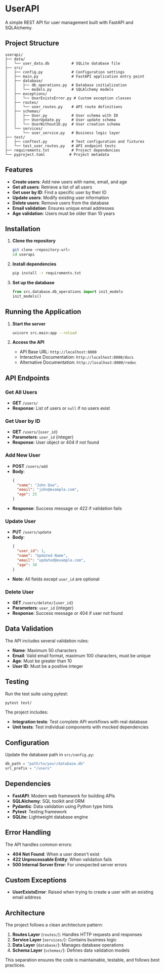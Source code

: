# UserAPI

A simple REST API for user management built with FastAPI and SQLAlchemy.

## Project Structure

```
userapi/
├── data/
│   └── user_data.db          # SQLite database file
├── src/
│   ├── config.py             # Configuration settings
│   ├── main.py               # FastAPI application entry point
│   ├── database/
│   │   ├── db_operations.py  # Database initialization
│   │   └── models.py         # SQLAlchemy models
│   ├── exceptions/
│   │   └── UserExistsError.py # Custom exception classes
│   ├── routes/
│   │   └── user_routes.py    # API route definitions
│   ├── schemas/
│   │   ├── User.py           # User schema with ID
│   │   ├── UserUpdate.py     # User update schema
│   │   └── UserWithoutID.py  # User creation schema
│   └── services/
│       └── user_service.py   # Business logic layer
├── test/
│   ├── conftest.py           # Test configuration and fixtures
│   └── test_user_routes.py   # API endpoint tests
├── requirements.txt          # Project dependencies
└── pyproject.toml           # Project metadata
```

## Features

- **Create users**: Add new users with name, email, and age
- **Get all users**: Retrieve a list of all users
- **Get user by ID**: Find a specific user by their ID
- **Update users**: Modify existing user information
- **Delete users**: Remove users from the database
- **Email validation**: Ensures unique email addresses
- **Age validation**: Users must be older than 10 years

## Installation

1. **Clone the repository**
   ```bash
   git clone <repository-url>
   cd userapi
   ```

2. **Install dependencies**
   ```bash
   pip install -r requirements.txt
   ```

3. **Set up the database**
   ```python
   from src.database.db_operations import init_models
   init_models()
   ```

## Running the Application

1. **Start the server**
   ```bash
   uvicorn src.main:app --reload
   ```

2. **Access the API**
   - API Base URL: `http://localhost:8000`
   - Interactive Documentation: `http://localhost:8000/docs`
   - Alternative Documentation: `http://localhost:8000/redoc`

## API Endpoints

### Get All Users
- **GET** `/users/`
- **Response**: List of users or `null` if no users exist

### Get User by ID
- **GET** `/users/{user_id}`
- **Parameters**: `user_id` (integer)
- **Response**: User object or 404 if not found

### Add New User
- **POST** `/users/add`
- **Body**:
  ```json
  {
    "name": "John Doe",
    "email": "john@example.com",
    "age": 25
  }
  ```
- **Response**: Success message or 422 if validation fails

### Update User
- **PUT** `/users/update`
- **Body**:
  ```json
  {
    "user_id": 1,
    "name": "Updated Name",
    "email": "updated@example.com",
    "age": 30
  }
  ```
- **Note**: All fields except `user_id` are optional

### Delete User
- **GET** `/users/delete/{user_id}`
- **Parameters**: `user_id` (integer)
- **Response**: Success message or 404 if user not found

## Data Validation

The API includes several validation rules:

- **Name**: Maximum 50 characters
- **Email**: Valid email format, maximum 100 characters, must be unique
- **Age**: Must be greater than 10
- **User ID**: Must be a positive integer

## Testing

Run the test suite using pytest:

```bash
pytest test/
```

The project includes:
- **Integration tests**: Test complete API workflows with real database
- **Unit tests**: Test individual components with mocked dependencies

## Configuration

Update the database path in `src/config.py`:

```python
db_path = "path/to/your/database.db"
url_prefix = "/users"
```

## Dependencies

- **FastAPI**: Modern web framework for building APIs
- **SQLAlchemy**: SQL toolkit and ORM
- **Pydantic**: Data validation using Python type hints
- **Pytest**: Testing framework
- **SQLite**: Lightweight database engine

## Error Handling

The API handles common errors:

- **404 Not Found**: When a user doesn't exist
- **422 Unprocessable Entity**: When validation fails
- **500 Internal Server Error**: For unexpected server errors

## Custom Exceptions

- **UserExistsError**: Raised when trying to create a user with an existing email address

## Architecture

The project follows a clean architecture pattern:

1. **Routes Layer** (`routes/`): Handles HTTP requests and responses
2. **Service Layer** (`services/`): Contains business logic
3. **Data Layer** (`database/`): Manages database operations
4. **Schema Layer** (`schemas/`): Defines data validation models

This separation ensures the code is maintainable, testable, and follows best practices.